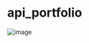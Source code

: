 # api_portfolio
![image](https://user-images.githubusercontent.com/64509713/156969978-6c3dbf8a-104d-44ce-b8e3-417d91e2fabd.png)
